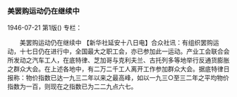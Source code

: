 ### 美罢购运动仍在继续中

1946-07-21
第1版()
专栏：

　　美罢购运动仍在继续中
    【新华社延安十八日电】合众社讯：有组织罢购运动，十七日仍在进行中，全国最大之职工会，亦已参加此一运动。产业工会联合会所发动之汽车工人，在底特律、芝加哥与克利夫兰、古托列多等地举行反通货膨胀之群众大会。在上述各地中，有二万二千工人离开工作参加群众大会。据底特律日报称：物价指数已达一九三二年以来之最高峰，如以一九三○至三二年之平均物价指数为一百，则现在之指数已为二二九点六七。
